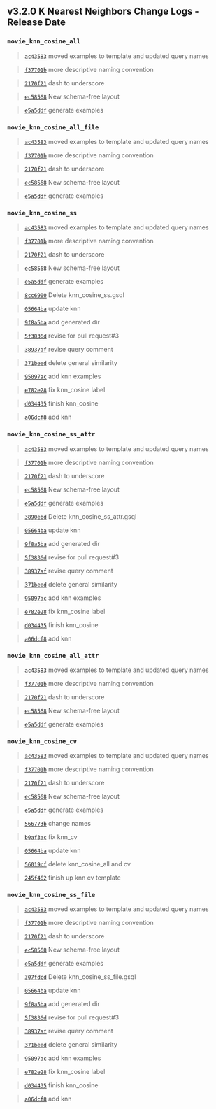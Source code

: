 
## v3.2.0 K Nearest Neighbors Change Logs - Release Date

### `movie_knn_cosine_all`

> [`ac43583`](https://github.com/tigergraph/gsql-graph-algorithms/commit/ac435831c1e0f8a254f52dfa1390d2e3b48f161f) moved examples to template and updated query names

> [`f37701b`](https://github.com/tigergraph/gsql-graph-algorithms/commit/f37701be48f14093bc2e82c078c152124de35fd6) more descriptive naming convention

> [`2170f21`](https://github.com/tigergraph/gsql-graph-algorithms/commit/2170f218a86c28359ebfdeb90e35749ba0794d1f) dash to underscore

> [`ec58568`](https://github.com/tigergraph/gsql-graph-algorithms/commit/ec58568cdd7e608bd7af13d6bce2eaf781c9798f) New schema-free layout

> [`e5a5ddf`](https://github.com/tigergraph/gsql-graph-algorithms/commit/e5a5ddf5b339d136fce61e2e2109cc186c5174a6) generate examples

### `movie_knn_cosine_all_file`

> [`ac43583`](https://github.com/tigergraph/gsql-graph-algorithms/commit/ac435831c1e0f8a254f52dfa1390d2e3b48f161f) moved examples to template and updated query names

> [`f37701b`](https://github.com/tigergraph/gsql-graph-algorithms/commit/f37701be48f14093bc2e82c078c152124de35fd6) more descriptive naming convention

> [`2170f21`](https://github.com/tigergraph/gsql-graph-algorithms/commit/2170f218a86c28359ebfdeb90e35749ba0794d1f) dash to underscore

> [`ec58568`](https://github.com/tigergraph/gsql-graph-algorithms/commit/ec58568cdd7e608bd7af13d6bce2eaf781c9798f) New schema-free layout

> [`e5a5ddf`](https://github.com/tigergraph/gsql-graph-algorithms/commit/e5a5ddf5b339d136fce61e2e2109cc186c5174a6) generate examples

### `movie_knn_cosine_ss`

> [`ac43583`](https://github.com/tigergraph/gsql-graph-algorithms/commit/ac435831c1e0f8a254f52dfa1390d2e3b48f161f) moved examples to template and updated query names

> [`f37701b`](https://github.com/tigergraph/gsql-graph-algorithms/commit/f37701be48f14093bc2e82c078c152124de35fd6) more descriptive naming convention

> [`2170f21`](https://github.com/tigergraph/gsql-graph-algorithms/commit/2170f218a86c28359ebfdeb90e35749ba0794d1f) dash to underscore

> [`ec58568`](https://github.com/tigergraph/gsql-graph-algorithms/commit/ec58568cdd7e608bd7af13d6bce2eaf781c9798f) New schema-free layout

> [`e5a5ddf`](https://github.com/tigergraph/gsql-graph-algorithms/commit/e5a5ddf5b339d136fce61e2e2109cc186c5174a6) generate examples

> [`8cc6900`](https://github.com/tigergraph/gsql-graph-algorithms/commit/8cc6900e02f848f8c42ce18e96ded24212311caf) Delete knn_cosine_ss.gsql

> [`05664ba`](https://github.com/tigergraph/gsql-graph-algorithms/commit/05664baf1ec565b9970f686d03463d2b31036642) update knn

> [`9f8a5ba`](https://github.com/tigergraph/gsql-graph-algorithms/commit/9f8a5baa324dd9ba61ed6e81d9af725908e4c2b4) add generated dir

> [`5f3836d`](https://github.com/tigergraph/gsql-graph-algorithms/commit/5f3836df4a11d831903c02101e2820c41e9b2b0f) revise for pull request#3

> [`38937af`](https://github.com/tigergraph/gsql-graph-algorithms/commit/38937af42776d0916db55ef7dbb58d6084172d46) revise query comment

> [`371beed`](https://github.com/tigergraph/gsql-graph-algorithms/commit/371beedb393e059a3f9575754d3fee097f414c2a) delete general similarity

> [`95097ac`](https://github.com/tigergraph/gsql-graph-algorithms/commit/95097acd1bffc8929b8a4e29ff9f986260251c49) add knn examples

> [`e782e28`](https://github.com/tigergraph/gsql-graph-algorithms/commit/e782e28254ada7ae01df57bbc5770f8a429f4cb1) fix knn_cosine label

> [`d034435`](https://github.com/tigergraph/gsql-graph-algorithms/commit/d03443598758a827c58cb8dddadd1407eccfd1da) finish knn_cosine

> [`a06dcf8`](https://github.com/tigergraph/gsql-graph-algorithms/commit/a06dcf85013c3ae2a029df07688165fe402ffa78) add knn

### `movie_knn_cosine_ss_attr`

> [`ac43583`](https://github.com/tigergraph/gsql-graph-algorithms/commit/ac435831c1e0f8a254f52dfa1390d2e3b48f161f) moved examples to template and updated query names

> [`f37701b`](https://github.com/tigergraph/gsql-graph-algorithms/commit/f37701be48f14093bc2e82c078c152124de35fd6) more descriptive naming convention

> [`2170f21`](https://github.com/tigergraph/gsql-graph-algorithms/commit/2170f218a86c28359ebfdeb90e35749ba0794d1f) dash to underscore

> [`ec58568`](https://github.com/tigergraph/gsql-graph-algorithms/commit/ec58568cdd7e608bd7af13d6bce2eaf781c9798f) New schema-free layout

> [`e5a5ddf`](https://github.com/tigergraph/gsql-graph-algorithms/commit/e5a5ddf5b339d136fce61e2e2109cc186c5174a6) generate examples

> [`3890ebd`](https://github.com/tigergraph/gsql-graph-algorithms/commit/3890ebdff015009b23abaa6045a1df5c23abe63c) Delete knn_cosine_ss_attr.gsql

> [`05664ba`](https://github.com/tigergraph/gsql-graph-algorithms/commit/05664baf1ec565b9970f686d03463d2b31036642) update knn

> [`9f8a5ba`](https://github.com/tigergraph/gsql-graph-algorithms/commit/9f8a5baa324dd9ba61ed6e81d9af725908e4c2b4) add generated dir

> [`5f3836d`](https://github.com/tigergraph/gsql-graph-algorithms/commit/5f3836df4a11d831903c02101e2820c41e9b2b0f) revise for pull request#3

> [`38937af`](https://github.com/tigergraph/gsql-graph-algorithms/commit/38937af42776d0916db55ef7dbb58d6084172d46) revise query comment

> [`371beed`](https://github.com/tigergraph/gsql-graph-algorithms/commit/371beedb393e059a3f9575754d3fee097f414c2a) delete general similarity

> [`95097ac`](https://github.com/tigergraph/gsql-graph-algorithms/commit/95097acd1bffc8929b8a4e29ff9f986260251c49) add knn examples

> [`e782e28`](https://github.com/tigergraph/gsql-graph-algorithms/commit/e782e28254ada7ae01df57bbc5770f8a429f4cb1) fix knn_cosine label

> [`d034435`](https://github.com/tigergraph/gsql-graph-algorithms/commit/d03443598758a827c58cb8dddadd1407eccfd1da) finish knn_cosine

> [`a06dcf8`](https://github.com/tigergraph/gsql-graph-algorithms/commit/a06dcf85013c3ae2a029df07688165fe402ffa78) add knn

### `movie_knn_cosine_all_attr`

> [`ac43583`](https://github.com/tigergraph/gsql-graph-algorithms/commit/ac435831c1e0f8a254f52dfa1390d2e3b48f161f) moved examples to template and updated query names

> [`f37701b`](https://github.com/tigergraph/gsql-graph-algorithms/commit/f37701be48f14093bc2e82c078c152124de35fd6) more descriptive naming convention

> [`2170f21`](https://github.com/tigergraph/gsql-graph-algorithms/commit/2170f218a86c28359ebfdeb90e35749ba0794d1f) dash to underscore

> [`ec58568`](https://github.com/tigergraph/gsql-graph-algorithms/commit/ec58568cdd7e608bd7af13d6bce2eaf781c9798f) New schema-free layout

> [`e5a5ddf`](https://github.com/tigergraph/gsql-graph-algorithms/commit/e5a5ddf5b339d136fce61e2e2109cc186c5174a6) generate examples

### `movie_knn_cosine_cv`

> [`ac43583`](https://github.com/tigergraph/gsql-graph-algorithms/commit/ac435831c1e0f8a254f52dfa1390d2e3b48f161f) moved examples to template and updated query names

> [`f37701b`](https://github.com/tigergraph/gsql-graph-algorithms/commit/f37701be48f14093bc2e82c078c152124de35fd6) more descriptive naming convention

> [`2170f21`](https://github.com/tigergraph/gsql-graph-algorithms/commit/2170f218a86c28359ebfdeb90e35749ba0794d1f) dash to underscore

> [`ec58568`](https://github.com/tigergraph/gsql-graph-algorithms/commit/ec58568cdd7e608bd7af13d6bce2eaf781c9798f) New schema-free layout

> [`e5a5ddf`](https://github.com/tigergraph/gsql-graph-algorithms/commit/e5a5ddf5b339d136fce61e2e2109cc186c5174a6) generate examples

> [`566773b`](https://github.com/tigergraph/gsql-graph-algorithms/commit/566773b49d657454b8187c15c112abd928a8c70f) change names

> [`b0af3ac`](https://github.com/tigergraph/gsql-graph-algorithms/commit/b0af3acdba55cf2899b7abdecfdbcc2c8f52ec88) fix knn_cv

> [`05664ba`](https://github.com/tigergraph/gsql-graph-algorithms/commit/05664baf1ec565b9970f686d03463d2b31036642) update knn

> [`56019cf`](https://github.com/tigergraph/gsql-graph-algorithms/commit/56019cf194a367e698acdc16610d5908ac6b2477) delete knn_cosine_all and cv

> [`245f462`](https://github.com/tigergraph/gsql-graph-algorithms/commit/245f462df49aceb3afc09d68d65c2a7f81c4da4c) finish up knn cv template

### `movie_knn_cosine_ss_file`

> [`ac43583`](https://github.com/tigergraph/gsql-graph-algorithms/commit/ac435831c1e0f8a254f52dfa1390d2e3b48f161f) moved examples to template and updated query names

> [`f37701b`](https://github.com/tigergraph/gsql-graph-algorithms/commit/f37701be48f14093bc2e82c078c152124de35fd6) more descriptive naming convention

> [`2170f21`](https://github.com/tigergraph/gsql-graph-algorithms/commit/2170f218a86c28359ebfdeb90e35749ba0794d1f) dash to underscore

> [`ec58568`](https://github.com/tigergraph/gsql-graph-algorithms/commit/ec58568cdd7e608bd7af13d6bce2eaf781c9798f) New schema-free layout

> [`e5a5ddf`](https://github.com/tigergraph/gsql-graph-algorithms/commit/e5a5ddf5b339d136fce61e2e2109cc186c5174a6) generate examples

> [`307fdcd`](https://github.com/tigergraph/gsql-graph-algorithms/commit/307fdcda428727466c4cd57d273d1d47edeed2c9) Delete knn_cosine_ss_file.gsql

> [`05664ba`](https://github.com/tigergraph/gsql-graph-algorithms/commit/05664baf1ec565b9970f686d03463d2b31036642) update knn

> [`9f8a5ba`](https://github.com/tigergraph/gsql-graph-algorithms/commit/9f8a5baa324dd9ba61ed6e81d9af725908e4c2b4) add generated dir

> [`5f3836d`](https://github.com/tigergraph/gsql-graph-algorithms/commit/5f3836df4a11d831903c02101e2820c41e9b2b0f) revise for pull request#3

> [`38937af`](https://github.com/tigergraph/gsql-graph-algorithms/commit/38937af42776d0916db55ef7dbb58d6084172d46) revise query comment

> [`371beed`](https://github.com/tigergraph/gsql-graph-algorithms/commit/371beedb393e059a3f9575754d3fee097f414c2a) delete general similarity

> [`95097ac`](https://github.com/tigergraph/gsql-graph-algorithms/commit/95097acd1bffc8929b8a4e29ff9f986260251c49) add knn examples

> [`e782e28`](https://github.com/tigergraph/gsql-graph-algorithms/commit/e782e28254ada7ae01df57bbc5770f8a429f4cb1) fix knn_cosine label

> [`d034435`](https://github.com/tigergraph/gsql-graph-algorithms/commit/d03443598758a827c58cb8dddadd1407eccfd1da) finish knn_cosine

> [`a06dcf8`](https://github.com/tigergraph/gsql-graph-algorithms/commit/a06dcf85013c3ae2a029df07688165fe402ffa78) add knn
